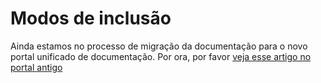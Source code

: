 ﻿# Modos de inclusão

Ainda estamos no processo de migração da documentação para o novo portal unificado de documentação. Por ora, por favor
[veja esse artigo no portal antigo](http://pki.lacunasoftware.com/Help/html/0c3a0640-221e-469e-b286-c312f6b0b750.htm)
